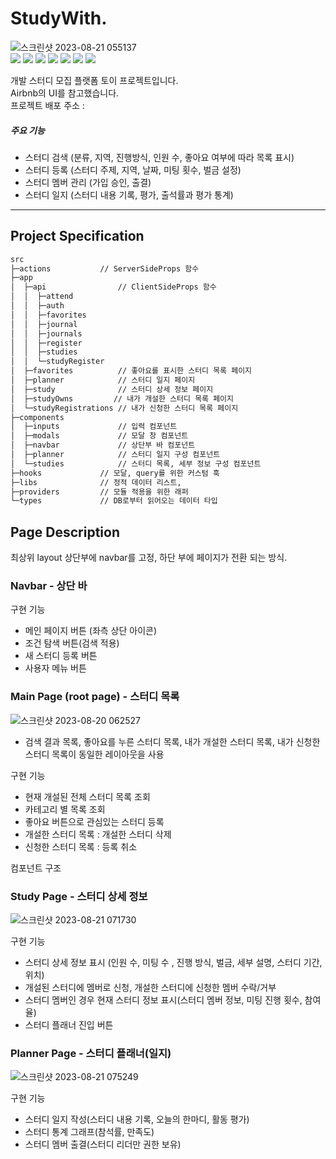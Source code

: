 # StudyWith.

![스크린샷 2023-08-21 055137](https://github.com/JaeSeong17/web-portfolio/assets/37216958/4adb153f-8bf5-4147-9421-b932cb12ee0f)
<br />
<img src="https://img.shields.io/badge/nextdotjs-000000?style=for-the-badge&logo=next.js&logoColor=white">
<img src="https://img.shields.io/badge/typescript-3178C6?style=for-the-badge&logo=typescript&logoColor=white">
<img src="https://img.shields.io/badge/reactquery-FF4154?style=for-the-badge&logo=reactquery&logoColor=white">
<img src="https://img.shields.io/badge/reacthookform-EC5990?style=for-the-badge&logo=reacthookform&logoColor=white">
<img src="https://img.shields.io/badge/tailwindcss-06B6D4?style=for-the-badge&logo=tailwind&logoColor=white">
<img src="https://img.shields.io/badge/prisma-2D3748?style=for-the-badge&logo=prisma&logoColor=white">
<img src="https://img.shields.io/badge/mongodb-47A248?style=for-the-badge&logo=mongodb&logoColor=white">
<br/>

개발 스터디 모집 플랫폼 토이 프로젝트입니다.<br/>
Airbnb의 UI를 참고했습니다. <br/>
프로젝트 배포 주소 : <br/>

##### 주요 기능

- 스터디 검색 (분류, 지역, 진행방식, 인원 수, 좋아요 여부에 따라 목록 표시)
- 스터디 등록 (스터디 주제, 지역, 날짜, 미팅 횟수, 벌금 설정)
- 스터디 멤버 관리 (가입 승인, 출결)
- 스터디 일지 (스터디 내용 기록, 평가, 출석률과 평가 통계)

---

## Project Specification

```bash
src
├─actions           // ServerSideProps 함수
├─app
│  ├─api                // ClientSideProps 함수
│  │  ├─attend
│  │  ├─auth
│  │  ├─favorites
│  │  ├─journal
│  │  ├─journals
│  │  ├─register
│  │  ├─studies
│  │  └─studyRegister
│  ├─favorites          // 좋아요를 표시한 스터디 목록 페이지
│  ├─planner            // 스터디 일지 페이지
│  ├─study              // 스터디 상세 정보 페이지
│  ├─studyOwns         // 내가 개설한 스터디 목록 페이지
│  └─studyRegistrations // 내가 신청한 스터디 목록 페이지
├─components
│  ├─inputs             // 입력 컴포넌트
│  ├─modals             // 모달 창 컴포넌트
│  ├─navbar             // 상단부 바 컴포넌트
│  ├─planner            // 스터디 일지 구성 컴포넌트
│  └─studies            // 스터디 목록, 세부 정보 구성 컴포넌트
├─hooks             // 모달, query를 위한 커스텀 훅
├─libs              // 정적 데이터 리스트,
├─providers         // 모듈 적용을 위한 래퍼
└─types             // DB로부터 읽어오는 데이터 타입
```

## Page Description

최상위 layout 상단부에 navbar를 고정, 하단 부에 페이지가 전환 되는 방식.

### Navbar - 상단 바

구현 기능

- 메인 페이지 버튼 (좌측 상단 아이콘)
- 조건 탐색 버튼(검색 적용)
- 새 스터디 등록 버튼
- 사용자 메뉴 버튼

### Main Page (root page) - 스터디 목록

![스크린샷 2023-08-20 062527](https://github.com/JaeSeong17/web-portfolio/assets/37216958/10b03c2f-44a5-4ad4-9e69-2492cc8c57da)

- 검색 결과 목록, 좋아요를 누른 스터디 목록, 내가 개설한 스터디 목록, 내가 신청한 스터디 목록이 동일한 레이아웃을 사용

구현 기능

- 현재 개설된 전체 스터디 목록 조회
- 카테고리 별 목록 조회
- 좋아요 버튼으로 관심있는 스터디 등록
- 개설한 스터디 목록 : 개설한 스터디 삭제
- 신청한 스터디 목록 : 등록 취소

컴포넌트 구조

### Study Page - 스터디 상세 정보

![스크린샷 2023-08-21 071730](https://github.com/JaeSeong17/web-portfolio/assets/37216958/c1b59ac8-c3d0-45c1-8e4b-e2ec61f2a85f)

구현 기능

- 스터디 상세 정보 표시 (인원 수, 미팅 수 , 진행 방식, 벌금, 세부 설명, 스터디 기간, 위치)
- 개설된 스터디에 멤버로 신청, 개설한 스터디에 신청한 멤버 수락/거부
- 스터디 멤버인 경우 현재 스터디 정보 표시(스터디 멤버 정보, 미팅 진행 횟수, 참여율)
- 스터디 플래너 진입 버튼

### Planner Page - 스터디 플래너(일지)

![스크린샷 2023-08-21 075249](https://github.com/JaeSeong17/web-portfolio/assets/37216958/f3676c46-7ba9-49c6-82ce-dd2b34910980)

구현 기능

- 스터디 일지 작성(스터디 내용 기록, 오늘의 한마디, 활동 평가)
- 스터디 통계 그래프(참석률, 만족도)
- 스터디 멤버 출결(스터디 리더만 권한 보유)
